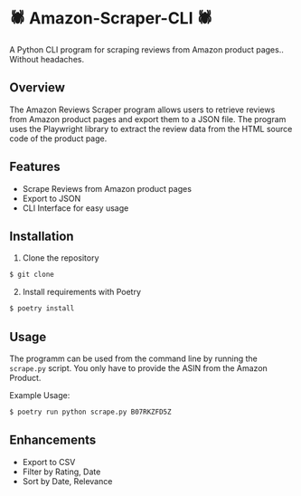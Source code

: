 # 🕷️ Amazon-Scraper-CLI 🕷️

A Python CLI program for scraping reviews from Amazon product pages.. Without headaches.

## Overview

The Amazon Reviews Scraper program allows users to retrieve reviews from Amazon product pages and export them to a JSON file. The program uses the Playwright library to extract the review data from the HTML source code of the product page.

## Features

- Scrape Reviews from Amazon product pages
- Export to JSON
- CLI Interface for easy usage

## Installation

1. Clone the repository

```bash
$ git clone 
```

2. Install requirements with Poetry

```bash
$ poetry install
```

## Usage

The programm can be used from the command line by running the `scrape.py` script. You only have to provide the ASIN from the Amazon Product. 

Example Usage:

```bash
$ poetry run python scrape.py B07RKZFD5Z
```

## Enhancements

- Export to CSV
- Filter by Rating, Date
- Sort by Date, Relevance
